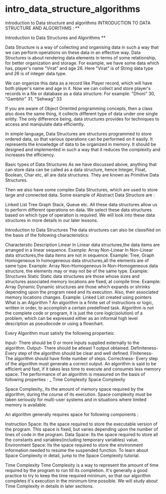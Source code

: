 # intro_data_structure_algorithms
introduction to Data structure and algorithms
INTRODUCTION TO DATA STRUCTURE AND ALGORITHMS :
**

Introduction to Data Structures and Algorithms
**

Data Structure is a way of collecting and organising data in such a way that we can perform operations on these data in an effective way. Data Structures is about rendering data elements in terms of some relationship, for better organization and storage. For example, we have some data which has, player's name "Virat" and age 26. Here "Virat" is of String data type and 26 is of integer data type.

We can organize this data as a record like Player record, which will have both player's name and age in it. Now we can collect and store player's records in a file or database as a data structure. For example: "Dhoni" 30, "Gambhir" 31, "Sehwag" 33

If you are aware of Object Oriented programming concepts, then a class also does the same thing, it collects different type of data under one single entity. The only difference being, data structures provides for techniques to access and manipulate data efficiently.

In simple language, Data Structures are structures programmed to store ordered data, so that various operations can be performed on it easily. It represents the knowledge of data to be organized in memory. It should be designed and implemented in such a way that it reduces the complexity and increases the efficiency.

Basic types of Data Structures
As we have discussed above, anything that can store data can be called as a data structure, hence Integer, Float, Boolean, Char etc, all are data structures. They are known as Primitive Data Structures.

Then we also have some complex Data Structures, which are used to store large and connected data. Some example of Abstract Data Structure are :

Linked List
Tree
Graph
Stack, Queue etc.
All these data structures allow us to perform different operations on data. We select these data structures based on which type of operation is required. We will look into these data structures in more details in our later lessons.


Introduction to Data Structures
The data structures can also be classified on the basis of the following characteristics:

Characterstic Description
Linear In Linear data structures,the data items are arranged in a linear sequence. Example: Array
Non-Linear In Non-Linear data structures,the data items are not in sequence. Example: Tree, Graph
Homogeneous In homogeneous data structures,all the elements are of same type. Example: Array
Non-Homogeneous In Non-Homogeneous data structure, the elements may or may not be of the same type. Example: Structures
Static Static data structures are those whose sizes and structures associated memory locations are fixed, at compile time. Example: Array
Dynamic Dynamic structures are those which expands or shrinks depending upon the program need and its execution. Also, their associated memory locations changes. Example: Linked List created using pointers
What is an Algorithm ?
An algorithm is a finite set of instructions or logic, written in order, to accomplish a certain predefined task. Algorithm is not the complete code or program, it is just the core logic(solution) of a problem, which can be expressed either as an informal high level description as pseudocode or using a flowchart.

Every Algorithm must satisfy the following properties:

Input- There should be 0 or more inputs supplied externally to the algorithm.
Output- There should be atleast 1 output obtained.
Definiteness- Every step of the algorithm should be clear and well defined.
Finiteness- The algorithm should have finite number of steps.
Correctness- Every step of the algorithm must generate a correct output.
An algorithm is said to be efficient and fast, if it takes less time to execute and consumes less memory space. The performance of an algorithm is measured on the basis of following properties :
_
Time Complexity
Space Complexity

Space Complexity_
Its the amount of memory space required by the algorithm, during the course of its execution. Space complexity must be taken seriously for multi-user systems and in situations where limited memory is available.

An algorithm generally requires space for following components :

Instruction Space: Its the space required to store the executable version of the program. This space is fixed, but varies depending upon the number of lines of code in the program.
Data Space: Its the space required to store all the constants and variables(including temporary variables) value.
Environment Space: Its the space required to store the environment information needed to resume the suspended function.
To learn about Space Complexity in detail, jump to the Space Complexity tutorial.

Time Complexity
Time Complexity is a way to represent the amount of time required by the program to run till its completion. It's generally a good practice to try to keep the time required minimum, so that our algorithm completes it's execution in the minimum time possible. We will study about Time Complexity in details in later sections.
